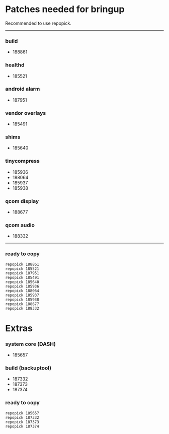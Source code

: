 # Patches needed for bringup

Recommended to use repopick.

-----

### build

- 188861

### healthd

- 185521

### android alarm

- 187951

### vendor overlays

- 185491

### shims

- 185640

### tinycompress

- 185936
- 188064
- 185937
- 185938

### qcom display

- 188677

### qcom audio

- 188332

-----

### ready to copy
    repopick 188861
    repopick 185521
    repopick 187951
    repopick 185491
    repopick 185640
    repopick 185936
    repopick 188064
    repopick 185937
    repopick 185938
    repopick 188677
    repopick 188332

# Extras

### system core (DASH)

- 185657

### build (backuptool)

- 187332
- 187373
- 187374

### ready to copy
    repopick 185657
    repopick 187332
    repopick 187373
    repopick 187374

